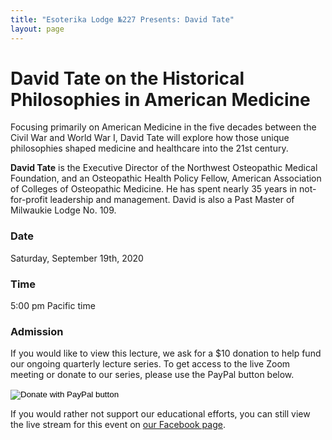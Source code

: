 ```yaml
---
title: "Esoterika Lodge №227 Presents: David Tate"
layout: page
---
```


# David Tate on the Historical Philosophies in American Medicine

Focusing primarily on American Medicine in the five decades between
the Civil War and World War I, David Tate will explore how those
unique philosophies shaped medicine and healthcare into the 21st
century. 

**David Tate** is the Executive Director of the Northwest
Osteopathic Medical Foundation, and an Osteopathic
Health Policy Fellow, American Association of Colleges
of Osteopathic Medicine. He has spent nearly 35 years
in not-for-profit leadership and management. David is
also a Past Master of Milwaukie Lodge No. 109.

### Date
Saturday, September 19th, 2020 

### Time
5:00 pm Pacific time

### Admission

If you would like to view this lecture, we ask for a $10 donation to
help fund our ongoing quarterly lecture series. To get access to the
live Zoom meeting or donate to our series, please use the PayPal
button below.

<form action="https://www.paypal.com/cgi-bin/webscr" method="post" target="_top">
<input type="hidden" name="cmd" value="_donations" />
<input type="hidden" name="business" value="esoterika227secretary@gmail.com" />
<input type="hidden" name="item_name" value="Help support our quarterly lecture series." />
<input type="hidden" name="currency_code" value="USD" />
<input type="hidden" name="amount" value="10" />
<input type="image" src="https://www.paypalobjects.com/en_US/i/btn/btn_donateCC_LG.gif" border="0" name="submit" title="PayPal - The safer, easier way to pay online!" alt="Donate with PayPal button" />
<img alt="" border="0" src="https://www.paypal.com/en_US/i/scr/pixel.gif" width="1" height="1" />
</form>

If you would rather not support our educational efforts, you can still
view the live stream for this event on
[our Facebook page](https://facebook.com/esoterikalodge.oregon/). 
